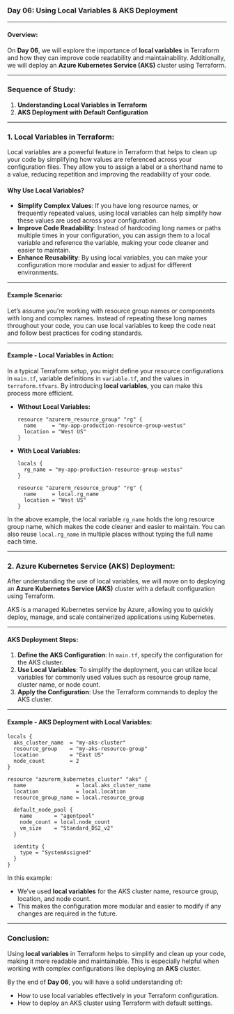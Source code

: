 

### Day 06: Using Local Variables & AKS Deployment

---

#### Overview:

On **Day 06**, we will explore the importance of **local variables** in Terraform and how they can improve code readability and maintainability. Additionally, we will deploy an **Azure Kubernetes Service (AKS)** cluster using Terraform.

---

### Sequence of Study:

1. **Understanding Local Variables in Terraform**
2. **AKS Deployment with Default Configuration**

---

### 1. **Local Variables in Terraform:**

Local variables are a powerful feature in Terraform that helps to clean up your code by simplifying how values are referenced across your configuration files. They allow you to assign a label or a shorthand name to a value, reducing repetition and improving the readability of your code.

#### Why Use Local Variables?

- **Simplify Complex Values**: If you have long resource names, or frequently repeated values, using local variables can help simplify how these values are used across your configuration.
- **Improve Code Readability**: Instead of hardcoding long names or paths multiple times in your configuration, you can assign them to a local variable and reference the variable, making your code cleaner and easier to maintain.
- **Enhance Reusability**: By using local variables, you can make your configuration more modular and easier to adjust for different environments.

---

#### Example Scenario:

Let’s assume you're working with resource group names or components with long and complex names. Instead of repeating these long names throughout your code, you can use local variables to keep the code neat and follow best practices for coding standards.

---

#### Example - Local Variables in Action:

In a typical Terraform setup, you might define your resource configurations in `main.tf`, variable definitions in `variable.tf`, and the values in `terraform.tfvars`. By introducing **local variables**, you can make this process more efficient.

- **Without Local Variables:**
    ```hcl
    resource "azurerm_resource_group" "rg" {
      name     = "my-app-production-resource-group-westus"
      location = "West US"
    }
    ```

- **With Local Variables:**
    ```hcl
    locals {
      rg_name = "my-app-production-resource-group-westus"
    }

    resource "azurerm_resource_group" "rg" {
      name     = local.rg_name
      location = "West US"
    }
    ```

In the above example, the local variable `rg_name` holds the long resource group name, which makes the code cleaner and easier to maintain. You can also reuse `local.rg_name` in multiple places without typing the full name each time.

---

### 2. **Azure Kubernetes Service (AKS) Deployment:**

After understanding the use of local variables, we will move on to deploying an **Azure Kubernetes Service (AKS)** cluster with a default configuration using Terraform.

AKS is a managed Kubernetes service by Azure, allowing you to quickly deploy, manage, and scale containerized applications using Kubernetes.

---

#### AKS Deployment Steps:

1. **Define the AKS Configuration**: In `main.tf`, specify the configuration for the AKS cluster.
2. **Use Local Variables**: To simplify the deployment, you can utilize local variables for commonly used values such as resource group name, cluster name, or node count.
3. **Apply the Configuration**: Use the Terraform commands to deploy the AKS cluster.

---

#### Example - AKS Deployment with Local Variables:

```hcl
locals {
  aks_cluster_name  = "my-aks-cluster"
  resource_group    = "my-aks-resource-group"
  location          = "East US"
  node_count        = 2
}

resource "azurerm_kubernetes_cluster" "aks" {
  name                = local.aks_cluster_name
  location            = local.location
  resource_group_name = local.resource_group

  default_node_pool {
    name       = "agentpool"
    node_count = local.node_count
    vm_size    = "Standard_DS2_v2"
  }

  identity {
    type = "SystemAssigned"
  }
}
```

In this example:
- We’ve used **local variables** for the AKS cluster name, resource group, location, and node count.
- This makes the configuration more modular and easier to modify if any changes are required in the future.

---

### Conclusion:

Using **local variables** in Terraform helps to simplify and clean up your code, making it more readable and maintainable. This is especially helpful when working with complex configurations like deploying an **AKS** cluster.

By the end of **Day 06**, you will have a solid understanding of:
- How to use local variables effectively in your Terraform configuration.
- How to deploy an AKS cluster using Terraform with default settings.

